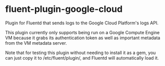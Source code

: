fluent-plugin-google-cloud
==========================

Plugin for Fluentd that sends logs to the Google Cloud Platform's logs API.

This plugin currently only supports being run on a Google Compute Engine VM because it grabs its authentication token as well as important metadata from the VM metadata server.

Note that for testing this plugin without needing to install it as a gem, you can just copy it to /etc/fluent/plugin/, and Fluentd will automatically load it.
